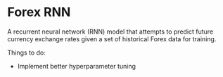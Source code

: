 # Forex RNN

A recurrent neural network (RNN) model that attempts to predict future currency exchange rates given a set of historical Forex data for training.

Things to do:
- Implement better hyperparameter tuning
